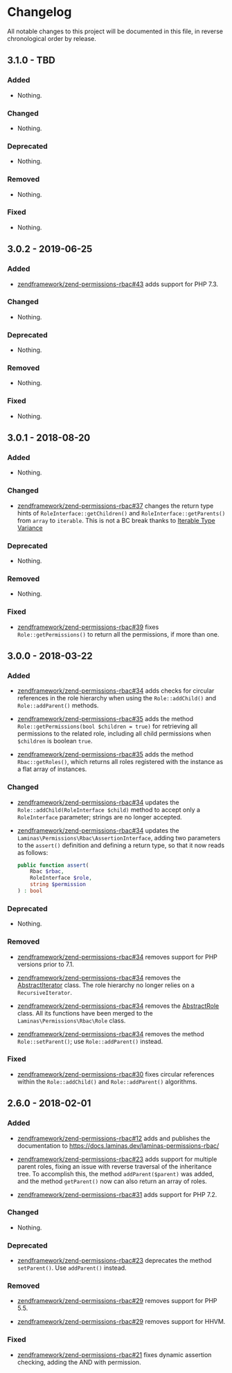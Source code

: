 # Changelog

All notable changes to this project will be documented in this file, in reverse chronological order by release.

## 3.1.0 - TBD

### Added

- Nothing.

### Changed

- Nothing.

### Deprecated

- Nothing.

### Removed

- Nothing.

### Fixed

- Nothing.

## 3.0.2 - 2019-06-25

### Added

- [zendframework/zend-permissions-rbac#43](https://github.com/zendframework/zend-permissions-rbac/pull/43) adds support for PHP 7.3.

### Changed

- Nothing.

### Deprecated

- Nothing.

### Removed

- Nothing.

### Fixed

- Nothing.

## 3.0.1 - 2018-08-20

### Added

- Nothing.

### Changed

- [zendframework/zend-permissions-rbac#37](https://github.com/zendframework/zend-permissions-rbac/pull/37) changes
  the return type hints of `RoleInterface::getChildren()` and `RoleInterface::getParents()`
  from `array` to `iterable`. This is not a BC break thanks to [Iterable Type Variance](http://php.net/manual/en/language.types.iterable.php#language.types.iterable.variance)

### Deprecated

- Nothing.

### Removed

- Nothing.

### Fixed

- [zendframework/zend-permissions-rbac#39](https://github.com/zendframework/zend-permissions-rbac/pull/39) fixes
  `Role::getPermissions()` to return all the permissions, if more than one.
  
## 3.0.0 - 2018-03-22

### Added

- [zendframework/zend-permissions-rbac#34](https://github.com/zendframework/zend-permissions-rbac/pull/34) adds
  checks for circular references in the role hierarchy when using the
  `Role::addChild()` and `Role::addParent()` methods.

- [zendframework/zend-permissions-rbac#35](https://github.com/zendframework/zend-permissions-rbac/pull/35) adds
  the method `Role::getPermissions(bool $children = true)` for retrieving all
  permissions to the related role, including all child permissions when
  `$children` is boolean `true`.

- [zendframework/zend-permissions-rbac#35](https://github.com/zendframework/zend-permissions-rbac/pull/35) adds
  the method `Rbac::getRoles()`, which returns all roles registered with the
  instance as a flat array of instances.

### Changed

- [zendframework/zend-permissions-rbac#34](https://github.com/zendframework/zend-permissions-rbac/pull/34) updates
  the `Role::addChild(RoleInterface $child)` method to accept only a `RoleInterface` parameter;
  strings are no longer accepted.

- [zendframework/zend-permissions-rbac#34](https://github.com/zendframework/zend-permissions-rbac/pull/34) updates
  the `Laminas\Permissions\Rbac\AssertionInterface`, adding two parameters to the
  `assert()` definition and defining a return type, so that it now reads as
  follows:

  ```php
  public function assert(
      Rbac $rbac,
      RoleInterface $role,
      string $permission
  ) : bool
  ```

### Deprecated

- Nothing.

### Removed

- [zendframework/zend-permissions-rbac#34](https://github.com/zendframework/zend-permissions-rbac/pull/34) removes
  support for PHP versions prior to 7.1.

- [zendframework/zend-permissions-rbac#34](https://github.com/zendframework/zend-permissions-rbac/pull/34) removes
  the [AbstractIterator](https://github.com/laminas/laminas-permissions-rbac/blob/release-2.6.0/src/AbstractIterator.php)
  class. The role hierarchy no longer relies on a `RecursiveIterator`.

- [zendframework/zend-permissions-rbac#34](https://github.com/zendframework/zend-permissions-rbac/pull/34) removes
  the [AbstractRole](https://github.com/laminas/laminas-permissions-rbac/blob/release-2.6.0/src/AbstractRole.php)
  class. All its functions have been merged to the `Laminas\Permissions\Rbac\Role`
  class.

- [zendframework/zend-permissions-rbac#34](https://github.com/zendframework/zend-permissions-rbac/pull/34) removes
  the method `Role::setParent()`; use `Role::addParent()` instead.

### Fixed

- [zendframework/zend-permissions-rbac#30](https://github.com/zendframework/zend-permissions-rbac/issues/30) fixes
  circular references within the `Role::addChild()` and `Role::addParent()`
  algorithms.

## 2.6.0 - 2018-02-01

### Added

- [zendframework/zend-permissions-rbac#12](https://github.com/zendframework/zend-permissions-rbac/pull/12) adds
  and publishes the documentation to https://docs.laminas.dev/laminas-permissions-rbac/

- [zendframework/zend-permissions-rbac#23](https://github.com/zendframework/zend-permissions-rbac/pull/23) adds
  support for multiple parent roles, fixing an issue with reverse traversal of
  the inheritance tree. To accomplish this, the method `addParent($parent)` was
  added, and the method `getParent()` now can also return an array of roles.

- [zendframework/zend-permissions-rbac#31](https://github.com/zendframework/zend-permissions-rbac/pull/31) adds
  support for PHP 7.2.

### Changed

- Nothing.

### Deprecated

- [zendframework/zend-permissions-rbac#23](https://github.com/zendframework/zend-permissions-rbac/pull/23)
  deprecates the method `setParent()`. Use `addParent()` instead.

### Removed

- [zendframework/zend-permissions-rbac#29](https://github.com/zendframework/zend-permissions-rbac/pull/29) removes
  support for PHP 5.5.

- [zendframework/zend-permissions-rbac#29](https://github.com/zendframework/zend-permissions-rbac/pull/29) removes
  support for HHVM.

### Fixed

- [zendframework/zend-permissions-rbac#21](https://github.com/zendframework/zend-permissions-rbac/pull/21) fixes
  dynamic assertion checking, adding the AND with permission.
